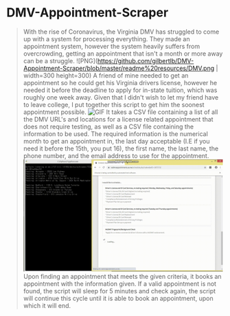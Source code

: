 # DMV-Appointment-Scraper
> With the rise of Coronavirus, the Virginia DMV has struggled to come up with a system for processing everything. They made an appointment system, however the system heavily suffers from overcrowding, getting an appointment that isn't a month or more away can be a struggle.
![PNG](https://github.com/gilbertlb/DMV-Appointment-Scraper/blob/master/readme%20resources/DMV.png | width=300 height=300)
> A friend of mine needed to get an appointment so he could get his Virginia drivers license, however he needed it before the deadline to apply for in-state tuition, which was roughly one week away. Given that I didn't wish to let my friend have to leave college, I put together this script to get him the soonest appointment possible.
![GIF](https://github.com/gilbertlb/DMV-Appointment-Scraper/blob/master/readme%20resources/output.gif)
> It takes a CSV file containing a list of all the DMV URL's and locations for a license related appointment that does not require testing, as well as a CSV file containing the information to be used. The required information is the numerical month to get an appointment in, the last day acceptable (I.E if you need it before the 15th, you put 16), the first name, the last name, the phone number, and the email address to use for the appointment.
![GIF](https://github.com/gilbertlb/DMV-Appointment-Scraper/blob/master/readme%20resources/appointment.gif)
> Upon finding an appointment that meets the given criteria, it books an appointment with the information given. If a valid appointment is not found, the script will sleep for 5 minutes and check again, the script will continue this cycle until it is able to book an appointment, upon which it will end.
